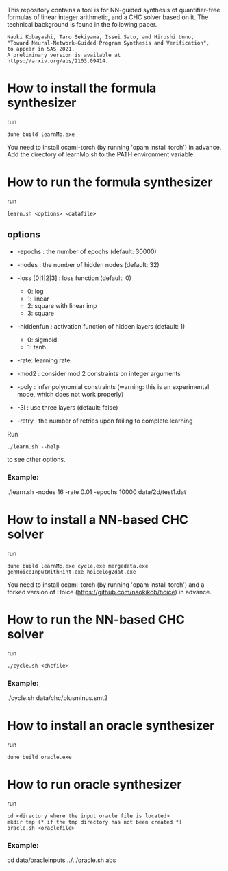 This repository contains a tool is for NN-guided synthesis of quantifier-free formulas of linear integer arithmetic, and a CHC solver based on it.
The technical background is found in the following paper.
```
Naoki Kobayashi, Taro Sekiyama, Issei Sato, and Hiroshi Unno,
"Toward Neural-Network-Guided Program Synthesis and Verification", 
to appear in SAS 2021. 
A preliminary version is available at https://arxiv.org/abs/2103.09414.
```

# How to install the formula synthesizer
run
```
dune build learnMp.exe
```
You need to install ocaml-torch (by running 'opam install torch') in advance.
Add the directory of learnMp.sh to the PATH environment variable.

# How to run the formula synthesizer
run
```
learn.sh <options> <datafile>
```
## options
* -epochs <number> : the number of epochs (default: 30000)
* -nodes <number> : the number of hidden nodes (default: 32)
* -loss [0|1|2|3] : loss function (default: 0)
  - 0: log
  - 1: linear
  - 2: square with linear imp
  - 3: square
* -hiddenfun <number> : activation function of hidden layers (default: 1)
  - 0: sigmoid
  - 1: tanh

* -rate: learning rate
* -mod2 : consider mod 2 constraints on integer arguments
* -poly : infer polynomial constraints (warning: this is an experimental mode, which does not work properly)
* -3l : use three layers (default: false)
* -retry <number> : the number of retries upon failing to complete learning

Run
```
./learn.sh --help
```
to see other options.

### Example:
./learn.sh -nodes 16 -rate 0.01 -epochs 10000 data/2d/test1.dat


# How to install a NN-based CHC solver
run
```
dune build learnMp.exe cycle.exe mergedata.exe genHoiceInputWithHint.exe hoicelog2dat.exe
```
You need to install ocaml-torch (by running 'opam install torch') and
a forked version of Hoice (https://github.com/naokikob/hoice) in advance.


# How to run the NN-based CHC solver
run
```
./cycle.sh <chcfile>
```

### Example:
./cycle.sh data/chc/plusminus.smt2


# How to install an oracle synthesizer
run
```
dune build oracle.exe 
```

# How to run oracle synthesizer
run
```
cd <directory where the input oracle file is located>
mkdir tmp (* if the tmp directory has not been created *)
oracle.sh <oraclefile>
```

### Example:
cd data/oracleinputs
../../oracle.sh abs


